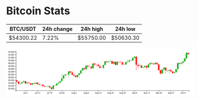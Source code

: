# Bitcoin Stats

BTC/USDT|24h change|24h high|24h low|
|---|---|---|---|
|$54300.22|7.22%|$55750.00|$50630.30|

<img src="./chart.svg">
